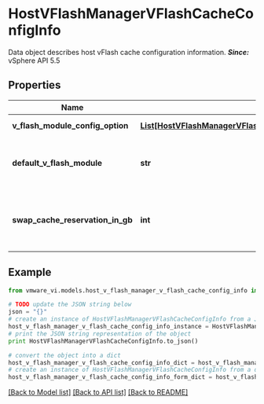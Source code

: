 # HostVFlashManagerVFlashCacheConfigInfo

Data object describes host vFlash cache configuration information.  ***Since:*** vSphere API 5.5 

## Properties
Name | Type | Description | Notes
------------ | ------------- | ------------- | -------------
**v_flash_module_config_option** | [**List[HostVFlashManagerVFlashCacheConfigInfoVFlashModuleConfigOption]**](HostVFlashManagerVFlashCacheConfigInfoVFlashModuleConfigOption.md) | Cache configuration options for the supported vFlash modules.  ***Since:*** vSphere API 5.5  | [optional] 
**default_v_flash_module** | **str** | Name of the default vFlash module for the read-write cache associated with the VMs of this host.  This setting can be overridden by *VirtualDiskVFlashCacheConfigInfo.vFlashModule* per VMDK.  ***Since:*** vSphere API 5.5  | [optional] 
**swap_cache_reservation_in_gb** | **int** | Amount of vFlash resource is allocated to the host swap cache.  As long as set, reservation will be permanent and retain regardless of host power state. The host swap cache will be disabled if reservation is set to zero.  ***Since:*** vSphere API 5.5  | [optional] 

## Example

```python
from vmware_vi.models.host_v_flash_manager_v_flash_cache_config_info import HostVFlashManagerVFlashCacheConfigInfo

# TODO update the JSON string below
json = "{}"
# create an instance of HostVFlashManagerVFlashCacheConfigInfo from a JSON string
host_v_flash_manager_v_flash_cache_config_info_instance = HostVFlashManagerVFlashCacheConfigInfo.from_json(json)
# print the JSON string representation of the object
print HostVFlashManagerVFlashCacheConfigInfo.to_json()

# convert the object into a dict
host_v_flash_manager_v_flash_cache_config_info_dict = host_v_flash_manager_v_flash_cache_config_info_instance.to_dict()
# create an instance of HostVFlashManagerVFlashCacheConfigInfo from a dict
host_v_flash_manager_v_flash_cache_config_info_form_dict = host_v_flash_manager_v_flash_cache_config_info.from_dict(host_v_flash_manager_v_flash_cache_config_info_dict)
```
[[Back to Model list]](../README.md#documentation-for-models) [[Back to API list]](../README.md#documentation-for-api-endpoints) [[Back to README]](../README.md)


